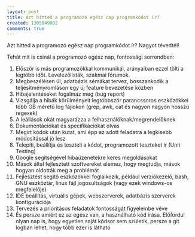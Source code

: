 ```yaml
---
layout: post
title: Azt hitted a programozó egész nap programkódot ír?
created: 1305049802
comments: true
---
```

Azt hitted a programozó egész nap programkódot ír? Nagyot tévedtél!

Tehát mit is csinál a programozó egész nap, fontossági sorrendben:

<ol>
<li>Először is más programozókkal kommunikál, arányaiban ezzel tölti a legtöbb időt. Levelezőlisták, szakmai fórumok.</li>
<li>Megbeszélésen ül, adatbázis sémákat tervez, bosszankodik a teljesítményromláson egy új feature bevezetése közben</li>
<li>Hibajelentéseket fogalmaz meg (bug report)</li>
<li>Vizsgálja a hibák körülményeit legtöbbször parancssoros eszközökkel több GB méretű log fájlokon (grep, awk, cat és nagyon nagyon hosszú regexek)</li>
<li>A leállások okát magyarázza a felhasználóknak/megrendelőknek</li>
<li>Dokumentációkat és specifikációkat olvas</li>
<li>Megírt kódok után kutat, ami épp az adott feladatra a legkisebb módosítással jó lesz</li>
<li>Telepíti, beállítja és teszteli a kódot, programozott teszteket ír (Unit Testing)</li>
<li>Google segítségével hibaüzenetekre keres megoldásokat</li>
<li>Mások által fejlesztett szoftvereket elemez, hogy megtudja, mások hogyan oldották meg a problémát</li>
<li>Fejlesztést segítő eszközökkel foglalkozik, például verziókezelő, bash, GNU eszköztár, linux fájl jogosultságok (vagy ezek windows-os megfelelője)</li>
<li>IDE beállítás, virtuális gépek, webszerverek, adatbázis szerverek konfigurációja</li>
<li>Tervezés a prioritásos feladatok fontosságát figyelembe véve</li>
<li>És persze amiért ez az egész van, a használható kód írása. Előfordul olyan nap is, hogy egyetlen saját kódsor sem születik, persze a git logban lehet, hogy több ezer is látható</li>
</ol>
